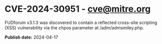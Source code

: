 # CVE-2024-30951 - cve@mitre.org

FUDforum v3.1.3 was discovered to contain a reflected cross-site scripting (XSS) vulnerability via the chpos parameter at /adm/admsmiley.php.

**Publish date:** 2024-04-17
